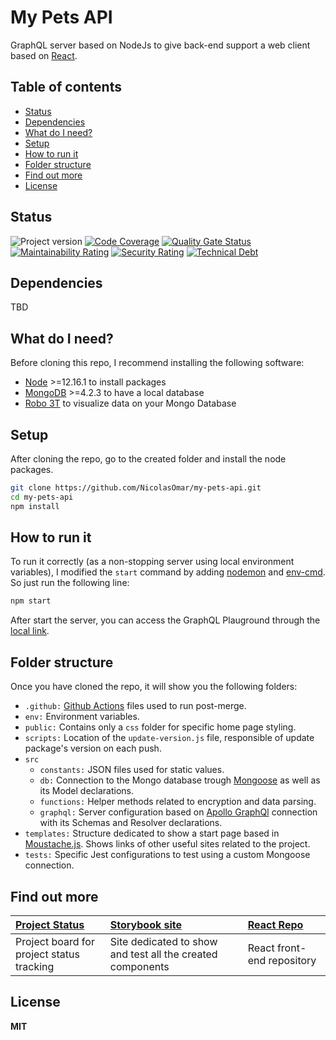 # My Pets API
GraphQL server based on NodeJs to give back-end support a web client based on [React](https://my-pets-prod.netlify.app/).

## Table of contents

- [Status](#status)
- [Dependencies](#dependencies)
- [What do I need?](#what-do-i-need)
- [Setup](#setup)
- [How to run it](#how-to-run-it)
- [Folder structure](#folder-structure)
- [Find out more](#find-out-more)
- [License](#license)

## Status

![Project version][badge-repo-version]
[![Code Coverage][badge-code-coverage]][link-code-coverage]
[![Quality Gate Status][badge-soundcloud-quality]][link-soundcloud-status]
[![Maintainability Rating][badge-soundcloud-maintanibility]][link-soundcloud-status]
[![Security Rating][badge-soundcloud-security]][link-soundcloud-status]
[![Technical Debt][badge-soundcloud-tech-debt]][link-soundcloud-status]

[badge-repo-version]: https://img.shields.io/github/package-json/v/nicolasomar/my-pets-api?label=version&logo=npm&color=success
[badge-code-coverage]: https://img.shields.io/codecov/c/github/nicolasomar/my-pets-api?label=coverage&logo=codecov
[link-code-coverage]: https://app.codecov.io/gh/NicolasOmar/my-pets-api
[badge-soundcloud-quality]: https://sonarcloud.io/api/project_badges/measure?project=NicolasOmar_my-pets-api&metric=alert_status
[badge-soundcloud-maintanibility]: https://sonarcloud.io/api/project_badges/measure?project=NicolasOmar_my-pets-api&metric=sqale_rating
[badge-soundcloud-security]: https://sonarcloud.io/api/project_badges/measure?project=NicolasOmar_my-pets-api&metric=security_rating
[badge-soundcloud-tech-debt]: https://sonarcloud.io/api/project_badges/measure?project=NicolasOmar_my-pets-api&metric=sqale_index
[link-soundcloud-status]: https://sonarcloud.io/summary/new_code?id=NicolasOmar_my-pets-api
[badge-snyk-status]: https://img.shields.io/snyk/vulnerabilities/github/nicolasomar/my-pets-api?logo=snyk

## Dependencies
TBD

## What do I need?
Before cloning this repo, I recommend installing the following software:
- [Node](https://nodejs.org/en/download/) >=12.16.1 to install packages
- [MongoDB](https://www.mongodb.com/download-center/community) >=4.2.3 to have a local database
- [Robo 3T](https://robomongo.org/download) to visualize data on your Mongo Database

## Setup
After cloning the repo, go to the created folder and install the node packages.
```sh
git clone https://github.com/NicolasOmar/my-pets-api.git
cd my-pets-api
npm install
```

## How to run it
To run it correctly (as a non-stopping server using local environment variables), I modified the `start` command by adding [nodemon](https://www.npmjs.com/package/nodemon) and [env-cmd](https://www.npmjs.com/package/env-cmd). So just run the following line:
```sh
npm start
```
After start the server, you can access the GraphQL Plauground through the [local link](http://localhost:4000/graphql).

## Folder structure
Once you have cloned the repo, it will show you the following folders:
- `.github:` [Github Actions](https://github.com/features/actions) files used to run post-merge.
- `env:` Environment variables.
- `public:` Contains only a `css` folder for specific home page styling.
- `scripts:` Location of the `update-version.js` file, responsible of update package's version on each push.
- `src`
  - `constants:` JSON files used for static values.
  - `db:` Connection to the Mongo database trough [Mongoose](https://mongoosejs.com/) as well as its Model declarations.
  - `functions:` Helper methods related to encryption and data parsing.
  - `graphql:` Server configuration based on [Apollo GraphQl](https://www.apollographql.com/) connection with its Schemas and Resolver declarations.
- `templates:` Structure dedicated to show a start page based in [Moustache.js](https://github.com/janl/mustache.js). Shows links of other useful sites related to the project.
- `tests:` Specific Jest configurations to test using a custom Mongoose connection.

## Find out more
| [Project Status](https://github.com/users/NicolasOmar/projects/1/views/1) | [Storybook site](https://my-pets-storybook.netlify.app/) | [React Repo](https://github.com/NicolasOmar/my-pets) |
| :--- | :--- | :--- |
| Project board for project status tracking | Site dedicated to show and test all the created components | React front-end repository |

## License
**MIT**